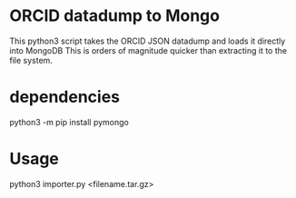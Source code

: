 ORCID datadump to Mongo
=======================

This python3 script takes the ORCID JSON datadump and loads it directly into MongoDB
This is orders of magnitude quicker than extracting it to the file system.

dependencies
============
python3 -m pip install pymongo

Usage
=====
python3 importer.py <filename.tar.gz> <target-collection-name>


